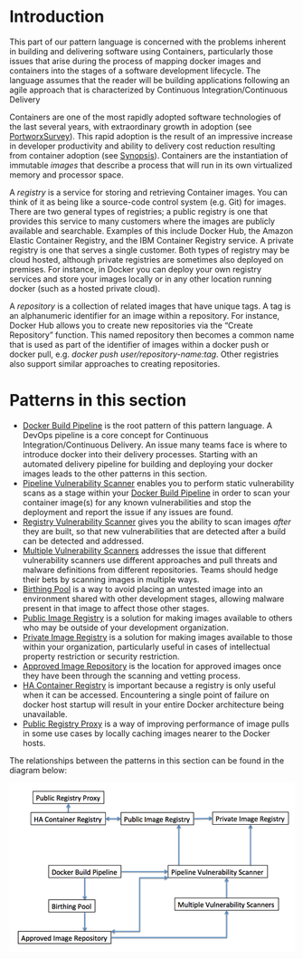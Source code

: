 # Introduction

This part of our pattern language is concerned with the problems inherent in building and delivering software using Containers,
particularly those issues that arise during the process of mapping docker images and containers into the stages of a software development
lifecycle. The language assumes that the reader will be building applications following an agile approach that is characterized by 
Continuous Integration/Continuous Delivery

Containers are one of the most rapidly adopted software technologies of the last several years, with extraordinary growth in adoption (see [PortworxSurvey](https://portworx.com/2017-container-adoption-survey/)). This rapid adoption is the result of an impressive increase in developer productivity and ability to delivery cost reduction resulting from container adoption (see [Synopsis](https://www.synopsys.com/blogs/software-security/container-adoption-numbers/)).  Containers are the instantiation of immutable *images* that describe a process that will run in its own virtualized memory and processor space.

A *registry* is a service for storing and retrieving Container images.  You can think of it as being like a source-code control system (e.g. Git) for images.  There are two general types of registries; a public registry is one that provides this service to many customers where the images are publicly available and searchable.  Examples of this include Docker Hub, the Amazon Elastic Container Registry, and the IBM Container Registry service.  A private registry is one that serves a single customer. Both types of registry may be cloud hosted, although private registries are sometimes also deployed on premises.  For instance, in Docker you can deploy your own registry services and store your images locally or in any other location running docker (such as a hosted private cloud).

A *repository* is a collection of related images that have unique tags.  A tag is an alphanumeric identifier for an image within a repository.  For instance, Docker Hub allows you to create new repositories via the “Create Repository” function.  This named repository then becomes a common name that is used as part of the identifier of images within a docker push or docker pull, e.g. *docker push user/repository-name:tag*.  Other registries also support similar approaches to creating repositories.


# Patterns in this section

+ [Docker Build Pipeline](docker-build-pipeline.md) is the root pattern of this pattern language.  A DevOps pipeline is a core concept for Continuous Integration/Continuous Delivery.  An issue many teams face is where to introduce docker into their delivery processes.  Starting with an automated delivery pipeline for building and deploying your docker images leads to the other patterns in this section.
+ [Pipeline Vulnerability Scanner](cicd-pipeline-vulnerability-scan.md) enables you to perform static vulnerability scans as a stage within your [Docker Build Pipeline](docker-build-pipeline.md) in order to scan your container image(s) for any known vulnerabilities and stop the deployment and report the issue if any issues are found.
+ [Registry Vulnerability Scanner](registry-vulnerability-scanner.md) gives you the ability to scan images *after* they are built, so that new vulnerabilities that are detected after a build can be detected and addressed.
+ [Multiple Vulnerability Scanners](multiple-vulnerability-scanners.md) addresses the issue that different vulnerability scanners use different approaches and pull threats and malware definitions from different repositories.  Teams should hedge their bets by scanning images in multiple ways.
+ [Birthing Pool](birthing-pool.md) is a way to avoid placing an untested image into an environment shared with other development stages, allowing malware present in that image to affect those other stages.
+	[Public Image Registry](public-image-registry.md) is a solution for making images available to others who may be outside of your development organization.
+ [Private Image Registry](private-image-registry.md) is a solution for making images available to those within your organization, particularly useful in cases of intellectual property restriction or security restriction.
+ [Approved Image Repository](approved-image-repository.md) is the location for approved images once they have been through the scanning and vetting process.
+ [HA Container Registry](highly-available-container-registry.md) is important because a registry is only useful when it can be accessed.  Encountering a single point of failure on docker host startup will result in your entire Docker architecture being unavailable. 
+ [Public Registry Proxy](public-registry-proxy.md) is a way of improving performance of image pulls in some use cases by locally caching images nearer to the Docker hosts.

The relationships between the patterns in this section can be found in the diagram below:

![Figure 2](../assets/Figure2.png)
